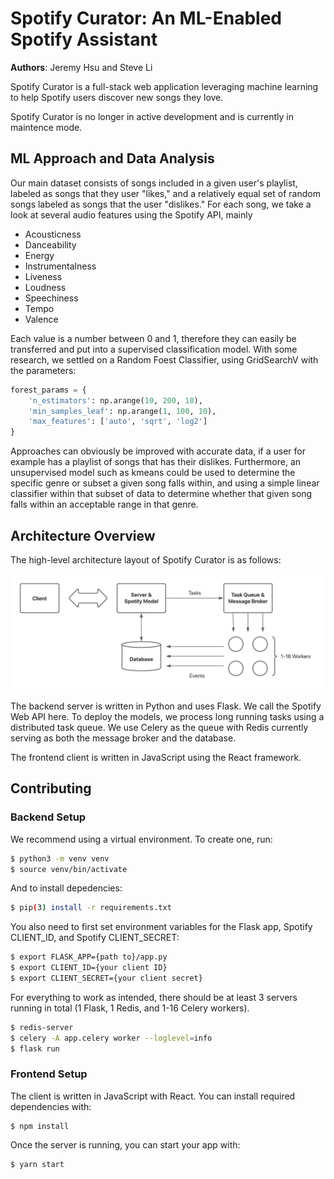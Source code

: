 # Spotify Curator: An ML-Enabled Spotify Assistant

**Authors**: Jeremy Hsu and Steve Li

Spotify Curator is a full-stack web application leveraging machine learning to
help Spotify users discover new songs they love.

Spotify Curator is no longer in active development and is currently in maintence
mode.

## ML Approach and Data Analysis
Our main dataset consists of songs included in a given user's playlist, labeled
as songs that they user "likes," and a relatively equal set of random songs
labeled as songs that the user "dislikes." For each song, we take a look at
several audio features using the Spotify API, mainly
* Acousticness
* Danceability
* Energy
* Instrumentalness
* Liveness
* Loudness
* Speechiness
* Tempo
* Valence

Each value is a number between 0 and 1, therefore they can easily be transferred
and put into a supervised classification model. With some research, we settled on
a Random Foest Classifier, using GridSearchV with the parameters:

```python
forest_params = {
    'n_estimators': np.arange(10, 200, 10),
    'min_samples_leaf': np.arange(1, 100, 10),
    'max_features': ['auto', 'sqrt', 'log2']
}
```
Approaches can obviously be improved with accurate data, if a user for example
has a playlist of songs that has their dislikes. Furthermore, an unsupervised
model such as kmeans could be used to determine the specific genre or subset a
given song falls within, and using a simple linear classifier within that subset
of data to determine whether that given song falls within an acceptable range in
that genre.

## Architecture Overview

The high-level architecture layout of Spotify Curator is as follows:

<img
  src="images/full-architecture.png"
  title="Full Architecture"
  alt="Full Architecture"
/>

The backend server is written in Python and uses Flask. We call the Spotify Web
API here. To deploy the models, we process long running tasks using a
distributed task queue. We use Celery as the queue with Redis currently serving
as both the message broker and the database.

The frontend client is written in JavaScript using the React framework.

## Contributing

### Backend Setup

We recommend using a virtual environment. To create one, run:
```bash
$ python3 -m venv venv
$ source venv/bin/activate
```
And to install depedencies:
```bash
$ pip(3) install -r requirements.txt
```
You also need to first set environment variables for the Flask app, Spotify
CLIENT_ID, and Spotify CLIENT_SECRET:
```bash
$ export FLASK_APP={path to}/app.py
$ export CLIENT_ID={your client ID}
$ export CLIENT_SECRET={your client secret}
```
For everything to work as intended, there should be at least 3 servers running
in total (1 Flask, 1 Redis, and 1-16 Celery workers).
```bash
$ redis-server
$ celery -A app.celery worker --loglevel=info
$ flask run
```

### Frontend Setup

The client is written in JavaScript with React. You can install required
dependencies with:
```
$ npm install
```
Once the server is running, you can start your app with:
```
$ yarn start
```
